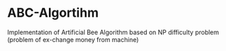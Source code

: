 # ABC-Algortihm
Implementation of Artificial Bee Algorithm based on NP difficulty problem (problem of ex-change money from machine)
